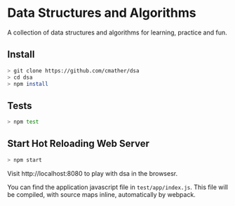 Data Structures and Algorithms
==============================

A collection of data structures and algorithms for learning, practice and fun.

## Install
```bash
> git clone https://github.com/cmather/dsa
> cd dsa
> npm install
```

## Tests
```bash
> npm test
```

## Start Hot Reloading Web Server
```bash
> npm start
```
Visit http://localhost:8080 to play with dsa in the browsesr.

You can find the application javascript file in `test/app/index.js`. This file
will be compiled, with source maps inline, automatically by webpack.
